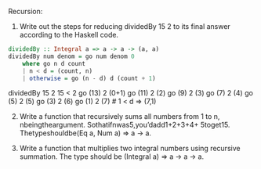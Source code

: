 Recursion:

1. Write out the steps for reducing dividedBy 15 2 to its final
answer according to the Haskell code.

```haskell
dividedBy :: Integral a => a -> a -> (a, a)
dividedBy num denom = go num denom 0
    where go n d count
    | n < d = (count, n)
    | otherwise = go (n - d) d (count + 1)
```

dividedBy 15 2
  15 < 2
  go (13) 2 (0+1)
    go (11) 2 (2)
    go (9) 2 (3)
    go (7) 2 (4)
    go (5) 2 (5)
    go (3) 2 (6)
    go (1) 2 (7) # 1 < d => (7,1)

2. Write a function that recursively sums all numbers from
1 to n, nbeingtheargument. Sothatifnwas5,you’dadd1+2+3+4+ 5toget15.
Thetypeshouldbe(Eq a, Num a) => a -> a.

3. Write a function that multiplies two integral
numbers using recursive summation. The type
should be (Integral a) => a -> a -> a.

